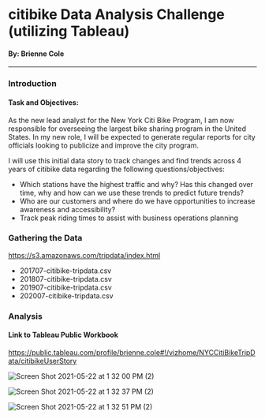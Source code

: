 # citibike Data Analysis Challenge (utilizing Tableau)

#### By: Brienne Cole
----------------------------------------------------------
### Introduction
#### Task and Objectives:
As the new lead analyst for the New York Citi Bike Program, I am now responsible for overseeing the largest bike sharing program in the United States. In my new role, I will be expected to generate regular reports for city officials looking to publicize and improve the city program.

I will use this initial data story to track changes and find trends across 4 years of citibike data regarding the following questions/objectives:
- Which stations have the highest traffic and why? Has this changed over time, why and how can we use these trends to predict future trends?
- Who are our customers and where do we have opportunities to increase awareness and accessibility?
- Track peak riding times to assist with business operations planning

### Gathering the Data
https://s3.amazonaws.com/tripdata/index.html
- 201707-citibike-tripdata.csv
- 201807-citibike-tripdata.csv
- 201907-citibike-tripdata.csv
- 202007-citibike-tripdata.csv

### Analysis
#### Link to Tableau Public Workbook
https://public.tableau.com/profile/brienne.cole#!/vizhome/NYCCitiBikeTripData/citibikeUserStory




![Screen Shot 2021-05-22 at 1 32 00 PM (2)](https://user-images.githubusercontent.com/75045133/119240117-a5beb680-bb02-11eb-972a-78127d148cbd.png)



![Screen Shot 2021-05-22 at 1 32 37 PM (2)](https://user-images.githubusercontent.com/75045133/119240139-c4bd4880-bb02-11eb-996a-5ebc8196912e.png)



![Screen Shot 2021-05-22 at 1 32 51 PM (2)](https://user-images.githubusercontent.com/75045133/119240158-de5e9000-bb02-11eb-9188-f1a172ff0565.png)

